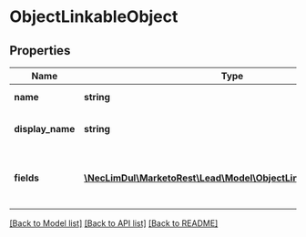 # ObjectLinkableObject

## Properties

Name | Type | Description | Notes
------------ | ------------- | ------------- | -------------
**name** | **string** | Link object API name |
**display_name** | **string** | Link object UI display-name |
**fields** | [**\NecLimDul\MarketoRest\Lead\Model\ObjectLinkableObjectField[]**](ObjectLinkableObjectField.md) | List of fields available on the link object |

[[Back to Model list]](../../README.md#models) [[Back to API list]](../../README.md#endpoints) [[Back to README]](../../README.md)
